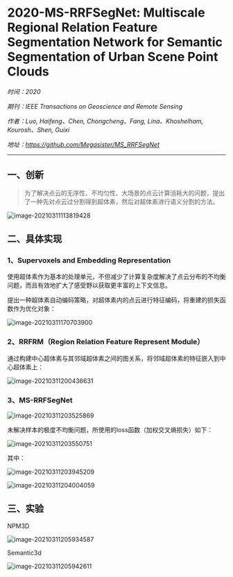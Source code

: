 # 2020-MS-RRFSegNet: Multiscale Regional Relation Feature Segmentation Network for Semantic Segmentation of Urban Scene Point Clouds

*时间：2020*

*期刊：IEEE Transactions on Geoscience and Remote Sensing*

*作者：Luo, Haifeng、Chen, Chongcheng、Fang, Lina、Khoshelham, Kourosh、Shen, Guixi*

*地址：https://github.com/Megasister/MS_RRFSegNet*

---

## 一、创新

> 为了解决点云的无序性、不均匀性、大场景的点云计算消耗大的问题，提出了一种先对点云过分割得到超体素，然后对超体素进行语义分割的方法。

![image-20210311113819428](https://gitee.com/suyunzzz/img/raw/master/img/20210311113819.png)

## 二、具体实现

### 1、Supervoxels and Embedding Representation

使用超体素作为基本的处理单元，不但减少了计算复杂度解决了点云分布的不均衡问题，而且有效地扩大了感受野以获取更丰富的上下文信息。

提出一种超体素自动编码策略，对超体素内的点云进行特征编码，将重建的损失函数作为优化对象：

![image-20210311170703900](https://gitee.com/suyunzzz/img/raw/master/img/20210311170703.png)





### 2、RRFRM（Region Relation Feature Represent Module）

通过构建中心超体素与其邻域超体素之间的图关系，将邻域超体素的特征嵌入到中心超体素上：

![image-20210311200436631](https://gitee.com/suyunzzz/img/raw/master/img/20210311200436.png)



### 3、MS-RRFSegNet

![image-20210311203525869](https://gitee.com/suyunzzz/img/raw/master/img/20210311203525.png)

未解决样本的极度不均衡问题，所使用的loss函数（加权交叉熵损失）如下：

![image-20210311203550751](https://gitee.com/suyunzzz/img/raw/master/img/20210311203550.png)

其中：

![image-20210311203945209](https://gitee.com/suyunzzz/img/raw/master/img/20210311203945.png)

![image-20210311204004059](https://gitee.com/suyunzzz/img/raw/master/img/20210311204004.png)



## 三、实验

NPM3D

![image-20210311205934587](https://gitee.com/suyunzzz/img/raw/master/img/20210311205934.png)



Semantic3d

![image-20210311205942611](https://gitee.com/suyunzzz/img/raw/master/img/20210311205942.png)